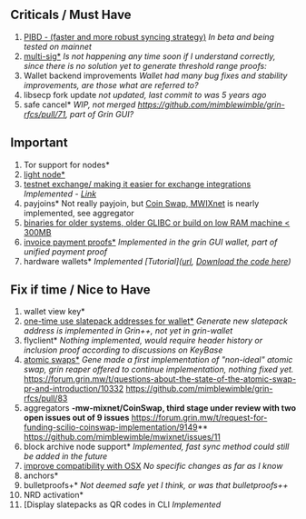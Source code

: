 ## Criticals / Must Have

1. [PIBD - (faster and more robust syncing strategy)](https://github.com/stakervali/grin-wishlist/issues/6)
  *In beta and being tested on mainnet*
2. [multi-sig*](https://github.com/stakervali/grin-wishlist/issues/2)
  *Is not happening any time soon if I understand correctly, since there is no solution yet to generate threshold range proofs:*
3. Wallet backend improvements
  *Wallet had many bug fixes and stability improvements, are those what are referred to?*
4. libsecp fork update 
   *not updated, last commit to was 5 years ago*
5. safe cancel*
*WIP, not merged https://github.com/mimblewimble/grin-rfcs/pull/71, part of Grin GUI?*

## Important

1. Tor support for nodes*
2. [light node*](https://github.com/stakervali/grin-wishlist/issues/7)
3. [testnet exchange/ making it easier for exchange integrations](https://github.com/stakervali/grin-wishlist/issues/4)
  *Implemented - [Link]([url](https://github.com/pkariz/grin-wallet/tree/fix/invoice-issues))*
4. payjoins*
  Not really payjoin, but [Coin Swap, MWIXnet]([url](https://forum.grin.mw/t/request-for-funding-scilio-coinswap-implementation/9149)) is nearly implemented, see aggregator
5. [binaries for older systems, older GLIBC or build on low RAM machine < 300MB]()
7. [invoice payment proofs*](https://github.com/stakervali/grin-wishlist/issues/10)
  *Implemented in the grin GUI wallet, part of unified payment proof*
8. hardware wallets*
  *Implemented [Tutorial]([url](https://www.youtube.com/playlist?list=PLb1nuT3sFYbD_sydCVCngbvATsm9RwWyF), [Download the code here]([url](https://github.com/NicolasFlamel1/ledger-live/releases)))* 

## Fix if time / Nice to Have

1. wallet view key*
2. [one-time use slatepack addresses for wallet*](https://github.com/stakervali/grin-wishlist/issues/11)
  *Generate new slatepack address is implemented in Grin++, not yet in grin-wallet*
3. flyclient*
   *Nothing implemented, would require header history or inclusion proof according to discussions on KeyBase*
4. [atomic swaps*](https://github.com/stakervali/grin-wishlist/issues/1)
  *Gene made a first implementation of "non-ideal" atomic swap, grin reaper offered to continue implementation, nothing fixed yet.*
  https://forum.grin.mw/t/questions-about-the-state-of-the-atomic-swap-pr-and-introduction/10332
  https://github.com/mimblewimble/grin-rfcs/pull/83
5. aggregators
  **-mw-mixnet/CoinSwap, third stage under review with two open issues out of 9 issues**
https://forum.grin.mw/t/request-for-funding-scilio-coinswap-implementation/9149**
https://github.com/mimblewimble/mwixnet/issues/11
6. block archive node support*
   *Implemented, fast sync method could still be added in the future*
7. [improve compatibility with OSX](https://github.com/stakervali/grin-wishlist/issues/3)
  *No specific changes as far as I know*
8. anchors*
9. bulletproofs+*
  *Not deemed safe yet I think, or was that bulletproofs++*
10. NRD activation*
11. [Display slatepacks as QR codes in CLI
  *Implemented*

